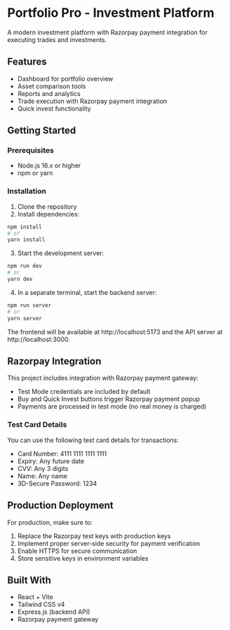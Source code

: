 # Portfolio Pro - Investment Platform

A modern investment platform with Razorpay payment integration for executing trades and investments.

## Features

- Dashboard for portfolio overview
- Asset comparison tools
- Reports and analytics
- Trade execution with Razorpay payment integration
- Quick invest functionality

## Getting Started

### Prerequisites

- Node.js 16.x or higher
- npm or yarn

### Installation

1. Clone the repository
2. Install dependencies:

```bash
npm install
# or
yarn install
```

3. Start the development server:

```bash
npm run dev
# or
yarn dev
```

4. In a separate terminal, start the backend server:

```bash
npm run server
# or
yarn server
```

The frontend will be available at http://localhost:5173 and the API server at http://localhost:3000.

## Razorpay Integration

This project includes integration with Razorpay payment gateway:

- Test Mode credentials are included by default
- Buy and Quick Invest buttons trigger Razorpay payment popup
- Payments are processed in test mode (no real money is charged)

### Test Card Details

You can use the following test card details for transactions:

- Card Number: 4111 1111 1111 1111
- Expiry: Any future date
- CVV: Any 3 digits
- Name: Any name
- 3D-Secure Password: 1234

## Production Deployment

For production, make sure to:

1. Replace the Razorpay test keys with production keys
2. Implement proper server-side security for payment verification
3. Enable HTTPS for secure communication
4. Store sensitive keys in environment variables

## Built With

- React + Vite
- Tailwind CSS v4
- Express.js (backend API)
- Razorpay payment gateway
